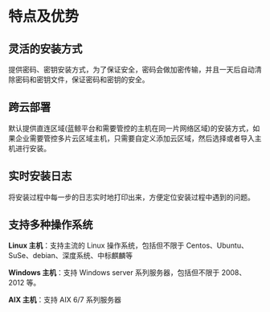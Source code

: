 # 特点及优势

## 灵活的安装方式

提供密码、密钥安装方式，为了保证安全，密码会做加密传输，并且一天后自动清除密码和密钥文件，保证密码和密钥的安全。

## 跨云部署

默认提供直连区域(蓝鲸平台和需要管控的主机在同一片网络区域)的安装方式，如果企业需要管控多片云区域主机，只需要自定义添加云区域，然后选择或者导入主机进行安装。

## 实时安装日志

将安装过程中每一步的日志实时地打印出来，方便定位安装过程中遇到的问题。

## 支持多种操作系统

**Linux 主机**：支持主流的 Linux 操作系统，包括但不限于 Centos、Ubuntu、SuSe、debian、深度系统、中标麒麟等

**Windows 主机**：支持 Windows server 系列服务器，包括但不限于 2008、2012 等。

**AIX 主机**：支持 AIX 6/7 系列服务器